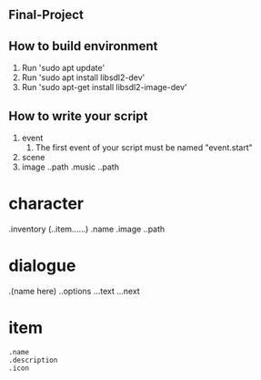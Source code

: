 ## Final-Project

##  How to build environment
1.  Run 'sudo apt update'
2.  Run 'sudo apt install libsdl2-dev'
3.  Run 'sudo apt-get install libsdl2-image-dev'

##  How to write your script
1.  event
    1.  The first event of your script must be named "event.start"
2.  scene
3.  image
        ..path
    .music
        ..path
# character
  .inventory
    (..item......)
  .name
  .image
    ..path
# dialogue
  .(name here)
    ..options
      ...text
      ...next
# item
    .name
    .description
    .icon

